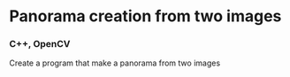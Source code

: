 # Panorama creation from two images

### C++, OpenCV
Create a program that make a panorama from two images
